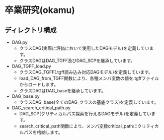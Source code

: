 # 卒業研究(okamu)

## ディレクトリ構成
- DAG.py
  - クラスDAG(実際に評価において使用したDAGモデル)を定義しています。
  - クラスDAGはDAG_TGFF及びDAG_SCPを継承しています。
- DAG_TGFF_load.py
  - クラスDAG_TGFF(.tgff読み込み対応DAGモデル)を定義しています。
  - load_DAG_from_TGFF関数により、各種メンバ変数の値を.tgffファイルからロードします。
  - クラスDAGはDAG_baseを継承しています。
- DAG_base.py
  - クラスDAG_base(全てのDAG_クラスの基底クラス)を定義しています。
- DAG_search_critical_path.py
  - DAG_SCP(クリティカルパス探索を行えるDAGモデル)を定義しています。
  - search_critical_path関数により、メンバ変数critical_pathにクリティカルパスを格納します。
